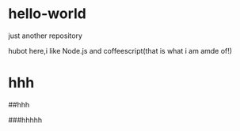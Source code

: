 # hello-world
just another repository

hubot here,i like Node.js and coffeescript(that is what i am amde of!)

# hhh

##hhh

###hhhhh
